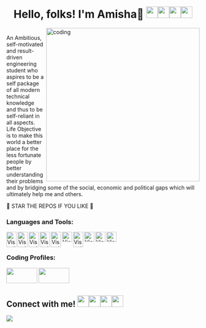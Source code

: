 
<h1 align="center">Hello, folks! I'm Amisha👋 <img src="https://emoji.slack-edge.com/T0172CCPGUW/party-blob/d7253707fa13e9ee.gif" width="30"/><img src="https://emoji.slack-edge.com/T0172CCPGUW/party-blob/d7253707fa13e9ee.gif" width="30"/><img src="https://emoji.slack-edge.com/T0172CCPGUW/party-blob/d7253707fa13e9ee.gif" width="30"/><img src="https://emoji.slack-edge.com/T0172CCPGUW/party-blob/d7253707fa13e9ee.gif" width="30"/></h1>



<img align="right" alt="coding" width="400" src="https://cdn.lowgif.com/full/9cb12f51dffbaaa6-character-typing-by-vincent-mokuenko-dribbble.gif">


</br>
An Ambitious, self-motivated and result-driven engineering student who aspires to be a self package of all modern technical knowledge and thus to be self-reliant in all aspects.
<br>
Life Objective is to make this world a better place for the less fortunate people by better understanding their problems and by bridging some of the social, economic and political gaps which will ultimately help me and others.






</br>

🌟 STAR THE REPOS IF YOU LIKE 🌟

<h3 align="left">Languages and Tools:</h3>

<img align="left" alt="Visual Studio Code" width="26px" src="https://tse2.mm.bing.net/th?id=OIP.apx9RV93xj_wDeJrYJ-exQHaIZ&pid=Api&P=0&h=180" width="40" height="40"/>
    <img align="left" alt="Visual Studio Code" width="26px"  src="https://tse2.mm.bing.net/th?id=OIP.MF5V_dkybUTcfzwHFh0VSwHaEO&pid=Api&P=0&h=180" width="40" height="40"/>
    <img align="left" alt="Visual Studio Code" width="26px" src="https://tse1.mm.bing.net/th?id=OIP.7wF76mX0WOm9KvCzd5JtGwHaEK&pid=Api&P=0&h=180" width="40" height="40"/>
    <img align="left" alt="Visual Studio Code" width="26px" src="https://tse1.mm.bing.net/th?id=OIP.nIOCFID1DJg3iMfAAscpRAHaHa&pid=Api&P=0&h=180" width="40" height="40"/>
    <img align="left" alt="Visual Studio Code" width="26px" src="https://tse2.mm.bing.net/th?id=OIP.sxgAuWLSIvPXh0cZ2bmQvgHaIj&pid=Api&P=0&h=180" width="40" height="40"/>
  <img align="left" alt="Visual Studio Code" width="26px" src="https://tse2.mm.bing.net/th?id=OIP.UE3xIEhjsGKNeKzIrD-wOAHaGv&pid=Api&P=0&h=180"/>
    <img align="left" alt="Visual Studio Code" width="26px" src="https://tse2.mm.bing.net/th?id=OIP.ER7BptIYd1UWXc7coSsdEAHaHa&pid=Api&P=0&h=180" width="40" height="40"/>
    <img align="left" alt="Visual Studio Code" width="26px" src="https://tse2.mm.bing.net/th?id=OIP.5Y5sc3cKItDAGvITEqCNygHaHa&pid=Api&P=0&h=180"/>
    <img align="left" alt="Visual Studio Code" width="26px" src="https://tse2.mm.bing.net/th?id=OIP.scZtKzM0T-sPYZxYBAJvRAHaIO&pid=Api&P=0&h=180"/>
<img align="left" alt="Visual Studio Code" width="26px" src="https://tse1.mm.bing.net/th?id=OIP.ORnlsvc38UKkWSEyDmZjggHaHa&pid=Api&P=0&h=180"/>

  <br/>
  <br/>





### Coding Profiles:

[<img src="https://media.geeksforgeeks.org/wp-content/uploads/20200716222246/Path-219.png"  height="40px" width="80px" />](https://auth.geeksforgeeks.org/user/amishaaa26501/practice) 
[<img src="https://tse2.mm.bing.net/th?id=OIP.oWiIFkqOXUhNT0xcBbLBagHaHa&pid=Api&P=0&h=180" height="40px" width="80px"/>](https://leetcode.com/amisha501/) 



<h2>Connect with me!  <img src="https://emoji.slack-edge.com/T0172CCPGUW/party-blob/d7253707fa13e9ee.gif" width="30"/><img src="https://emoji.slack-edge.com/T0172CCPGUW/party-blob/d7253707fa13e9ee.gif" width="30"/><img src="https://emoji.slack-edge.com/T0172CCPGUW/party-blob/d7253707fa13e9ee.gif" width="30"/><img src="https://emoji.slack-edge.com/T0172CCPGUW/party-blob/d7253707fa13e9ee.gif" width="30"/></h2>
 
[<img src="https://img.shields.io/badge/linkedin-%230077B5.svg?&style=for-the-badge&logo=linkedin&logoColor=white" />](https://www.linkedin.com/in/karuna-sharma-0683971b1/) 
